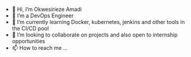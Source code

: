 - 👋 Hi, I’m Okwesirieze Amadi
- 👀 I’m a DevOps Engineer
- 🌱 I’m currently learning Docker, kubernetes, jenkins and other tools in the CI/CD pool
- 💞️ I’m looking to collaborate on projects and also open to internship opportunities
- 📫 How to reach me ...

<!---
AOKingsax/AOKingsax is a ✨ special ✨ repository because its `README.md` (this file) appears on your GitHub profile.
You can click the Preview link to take a look at your changes.
--->
